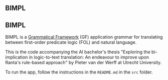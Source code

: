 ## BIMPL

## BIMPL

BIMPL is a [Grammatical Framework](http://www.grammaticalframework.org/) (GF) application grammar for translating between first-order predicate logic (FOL) and natural language.

This is the code accompanying the AI bachelor's thesis "Exploring the bi-implication in logic-to-text translation: An endeavour to improve upon Ranta's rule-based approach" by Pieter van der Werff at Utrecht University.

To run the app, follow the instructions in the `README.md` in the `src` folder.

